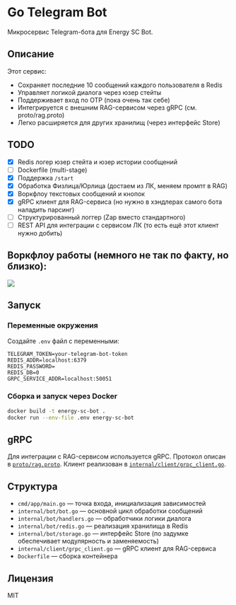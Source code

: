 # Go Telegram Bot

Микросервис Telegram-бота для Energy SC Bot.

## Описание

Этот сервис:
- Сохраняет последние 10 сообщений каждого пользователя в Redis
- Управляет логикой диалога через юзер стейты
- Поддерживает вход по OTP (пока очень так себе)
- Интегрируется с внешним RAG-сервисом через gRPC (см. proto/rag.proto)
- Легко расширяется для других хранилищ (через интерфейс Store)

## TODO
- [x] Redis логер юзер стейта и юзер истории сообщений
- [ ] Dockerfile (multi-stage)
- [x] Поддержка `/start`
- [x] Обработка Физлица/Юрлица (достаем из ЛК, меняем промпт в RAG)
- [x] Воркфлоу текстовых сообщений и кнопок
- [x] gRPC клиент для RAG-сервиса (но нужно в хэндлерах самого бота наладить парсинг)
- [ ] Структурированный логгер (Zap вместо стандартного)
- [ ] REST API для интеграции с сервисом ЛК (то есть ещё этот клиент нужно добить)

## Воркфлоу работы (немного не так по факту, но близко):
[![](https://mermaid.ink/img/pako:eNqlV21P21YU_iuepUqtFFh4SQr5sGoa2z5Nq6Z-WpgsLzHBWmyntrOOYSQI614EGmuFtEpby7pJ-xwooaEQ-Av3_qM9517bcfySjg1E63t973POfc45z7neVBtO01BrasvVO-vKg5VVW8HPrVsKe8Gu-TYbsFP8XeBvxIb8QOG77DWGV-xErvR83fVv32bPWZ__wPr06s4d-eqR0W44lqFZXqvOjoA1ZCdswHt8h_fwNGSDGlk55j_h-VwBbl-YvOI7CmYu2FBhT_lj2Dq994WEbKw7ZsOY28T8HjvGym2FXWPBBd_HdjgFL3rkLz_Ykjtahm24elsz7Ydd093QOrq_Xi-yihMMxJlfK5-9_3Fos-20TFvruI7V8evs1_FyeP-n5IZ_B9ujdz-0dLOtgDCYVz59cD8EcPwOzHe62H2U6-u-gsEJnRMU9xI7vzZcc21DA8AmJhVBH7k3ureV9M3rNhqG59UjtrAQ9AheEDUsh6eHGB2T35KwMxkq6QTfLynsGbvkB--EhjuG6zk2aHM6vunYgH7Bd4BFG0bAHih4vObfg0IEqc_e4LeP1BjhRP0Qw9rQvjTbbU_TG4RRhwsDdj4R_CNJJLvEvz3EEi8pAj2yE6I0Ta_T1iUUDmpZurtRZ09oAwBehrTBujhXjMB3w_1iX3yKZzjDBfw9J07ur3xUEmlOU-Q4Rr-wV0QY70UJ59g-_Nd05JGPJDDqZJMfUNoQcbCHmkDmbAOVErJHdQJ_rtgl5hHcXXB9zPck7adUTVh7hhVDypQripUIWsxbyqTj-f_LJk1QvNJmWigEw9VMz-sa8mARqcTIkP9IuUgbRbbDDmnAJd9V8EgFQvUJrpEN_DGdpA8nxCAXX5zi3xqY4rUkxXZ81EWd_UUVQSwig4ZETZaT_tuiMAHcWNd9zYIi1tkfQD4DxCWpgkgPwXkMBpzzYjgUptP149QvqPsaCdyePOJ4Y8toag6pRfwuU9DhYldvaQ-noZNagTz-BLIiBCAUvRNRvqL4ElC67T0y3DhOkMAZwaRQ7Qk1XIPQkSYghmBCVF86Uq6hTSpnFH3y9oRqnDqCCFok9vmqHGm_Y7cc025p40jVUa5vgDQMVek8DBU2jNvYS5ijHBlK5qiJJTqXMjPzXrJRZTqXWBC2nQg2HNKroMDpILfxFLckYUaEMxHZeFIGJh0oaf9vkeYXQbR7uo2A6BcafAVBGYW0RcELJppdvr2b7H-bL7myBhJDDaa6DrISXKDMgq20quVrnVialJLcyD4tJiU5I8DiHp9q-eLluI1HdsYz0tQh6weTzTynvwusdGeOENPzEvd3HGA4bqswkurKua1aGMprvMUtWWxJ9trpfh3ybajoK7oGKOKCGd8L-EGQG5l8nJsXXz7Of0lEtLSihp2TivHqzHRhMqaT5DnFMEgocFqRpV5M6m6uGMeVPCnEueWft_NmtGcvYhLlN_6zaKPpFGCDYEr2ZXGywUtdBfNDNy0f4s4bTHbynOYuSB937XQXzzaY7EUmkQHxBST3ViKlJtMHi_qjPAvdAcSHA7q1aIDEb8IjtYSPP7Op1ny3a5RUy3DxGYOhukm4qyrS1TJW1Roem7r71aq6am9hT0e3P3ccK9rmOt3Wulpb09seRt1OU_eNFVPHZ-V4iWE3DfcDp2v7aq26VKkIELW2qX6j1ubK5dn56l38V128W1mo0tsNtTZTnZstL5arCwuV5YX55cry0lZJ_VbYnZ9drFbnF-aqS4vzy-VyZa6kGk3Td9xP5Bet-LDd-gcEbU4j?type=png)](https://mermaid.live/edit#pako:eNqlV21P21YU_iuepUqtFFh4SQr5sGoa2z5Nq6Z-WpgsLzHBWmyntrOOYSQI614EGmuFtEpby7pJ-xwooaEQ-Av3_qM9517bcfySjg1E63t973POfc45z7neVBtO01BrasvVO-vKg5VVW8HPrVsKe8Gu-TYbsFP8XeBvxIb8QOG77DWGV-xErvR83fVv32bPWZ__wPr06s4d-eqR0W44lqFZXqvOjoA1ZCdswHt8h_fwNGSDGlk55j_h-VwBbl-YvOI7CmYu2FBhT_lj2Dq994WEbKw7ZsOY28T8HjvGym2FXWPBBd_HdjgFL3rkLz_Ykjtahm24elsz7Ydd093QOrq_Xi-yihMMxJlfK5-9_3Fos-20TFvruI7V8evs1_FyeP-n5IZ_B9ujdz-0dLOtgDCYVz59cD8EcPwOzHe62H2U6-u-gsEJnRMU9xI7vzZcc21DA8AmJhVBH7k3ureV9M3rNhqG59UjtrAQ9AheEDUsh6eHGB2T35KwMxkq6QTfLynsGbvkB--EhjuG6zk2aHM6vunYgH7Bd4BFG0bAHih4vObfg0IEqc_e4LeP1BjhRP0Qw9rQvjTbbU_TG4RRhwsDdj4R_CNJJLvEvz3EEi8pAj2yE6I0Ta_T1iUUDmpZurtRZ09oAwBehrTBujhXjMB3w_1iX3yKZzjDBfw9J07ur3xUEmlOU-Q4Rr-wV0QY70UJ59g-_Nd05JGPJDDqZJMfUNoQcbCHmkDmbAOVErJHdQJ_rtgl5hHcXXB9zPck7adUTVh7hhVDypQripUIWsxbyqTj-f_LJk1QvNJmWigEw9VMz-sa8mARqcTIkP9IuUgbRbbDDmnAJd9V8EgFQvUJrpEN_DGdpA8nxCAXX5zi3xqY4rUkxXZ81EWd_UUVQSwig4ZETZaT_tuiMAHcWNd9zYIi1tkfQD4DxCWpgkgPwXkMBpzzYjgUptP149QvqPsaCdyePOJ4Y8toag6pRfwuU9DhYldvaQ-noZNagTz-BLIiBCAUvRNRvqL4ElC67T0y3DhOkMAZwaRQ7Qk1XIPQkSYghmBCVF86Uq6hTSpnFH3y9oRqnDqCCFok9vmqHGm_Y7cc025p40jVUa5vgDQMVek8DBU2jNvYS5ijHBlK5qiJJTqXMjPzXrJRZTqXWBC2nQg2HNKroMDpILfxFLckYUaEMxHZeFIGJh0oaf9vkeYXQbR7uo2A6BcafAVBGYW0RcELJppdvr2b7H-bL7myBhJDDaa6DrISXKDMgq20quVrnVialJLcyD4tJiU5I8DiHp9q-eLluI1HdsYz0tQh6weTzTynvwusdGeOENPzEvd3HGA4bqswkurKua1aGMprvMUtWWxJ9trpfh3ybajoK7oGKOKCGd8L-EGQG5l8nJsXXz7Of0lEtLSihp2TivHqzHRhMqaT5DnFMEgocFqRpV5M6m6uGMeVPCnEueWft_NmtGcvYhLlN_6zaKPpFGCDYEr2ZXGywUtdBfNDNy0f4s4bTHbynOYuSB937XQXzzaY7EUmkQHxBST3ViKlJtMHi_qjPAvdAcSHA7q1aIDEb8IjtYSPP7Op1ny3a5RUy3DxGYOhukm4qyrS1TJW1Roem7r71aq6am9hT0e3P3ccK9rmOt3Wulpb09seRt1OU_eNFVPHZ-V4iWE3DfcDp2v7aq26VKkIELW2qX6j1ubK5dn56l38V128W1mo0tsNtTZTnZstL5arCwuV5YX55cry0lZJ_VbYnZ9drFbnF-aqS4vzy-VyZa6kGk3Td9xP5Bet-LDd-gcEbU4j)

## Запуск

### Переменные окружения

Создайте `.env` файл с переменными:
```
TELEGRAM_TOKEN=your-telegram-bot-token
REDIS_ADDR=localhost:6379
REDIS_PASSWORD=
REDIS_DB=0
GRPC_SERVICE_ADDR=localhost:50051
```

### Сборка и запуск через Docker

```sh
docker build -t energy-sc-bot .
docker run --env-file .env energy-sc-bot
```

## gRPC

Для интеграции с RAG-сервисом используется gRPC. Протокол описан в [`proto/rag.proto`](proto/rag.proto). Клиент реализован в [`internal/client/grpc_client.go`](internal/client/grpc_client.go).

## Структура

- `cmd/app/main.go` — точка входа, инициализация зависимостей
- `internal/bot/bot.go` — основной цикл обработки сообщений
- `internal/bot/handlers.go` — обработчики логики диалога
- `internal/bot/redis.go` — реализация хранилища в Redis
- `internal/bot/storage.go` — интерфейс Store (по задумке обеспечивает модулярность и заменяемость)
- `internal/client/grpc_client.go` — gRPC клиент для RAG-сервиса
- `Dockerfile` — сборка контейнера

## Лицензия

MIT
